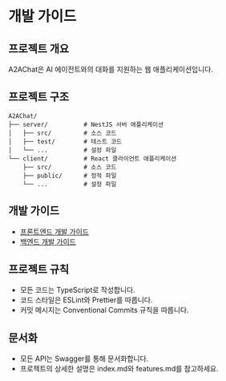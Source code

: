 # 개발 가이드

## 프로젝트 개요
A2AChat은 AI 에이전트와의 대화를 지원하는 웹 애플리케이션입니다.

## 프로젝트 구조
```
A2AChat/
├── server/          # NestJS 서버 애플리케이션
│   ├── src/         # 소스 코드
│   ├── test/        # 테스트 코드
│   └── ...          # 설정 파일
└── client/          # React 클라이언트 애플리케이션
    ├── src/         # 소스 코드
    ├── public/      # 정적 파일
    └── ...          # 설정 파일
```

## 개발 가이드
- [프론트엔드 개발 가이드](./frontend-guide.md)
- [백엔드 개발 가이드](./backend-guide.md)

## 프로젝트 규칙
- 모든 코드는 TypeScript로 작성합니다.
- 코드 스타일은 ESLint와 Prettier를 따릅니다.
- 커밋 메시지는 Conventional Commits 규칙을 따릅니다.

## 문서화
- 모든 API는 Swagger를 통해 문서화합니다.
- 프로젝트의 상세한 설명은 index.md와 features.md를 참고하세요. 
